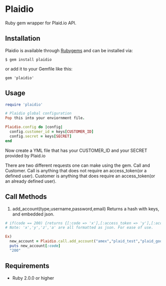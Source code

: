 # Plaidio

Ruby gem wrapper for Plaid.io API. 

## Installation

Plaidio is available through [Rubygems](http://rubygems.org/gems/plaidio) and can be installed via:

```
$ gem install plaidio
```

or add it to your Gemfile like this:

```
gem 'plaidio'
```

## Usage

```ruby
require 'plaidio'

# Plaidio global configuration
Pop this into your enviornment file.

Plaidio.config do |config|
  config.customer_id = keys[CUSTOMER_ID]
  config.secret = keys[SECRET]
end
```

Now create a YML file that has your CUSTOMER_ID and your SECRET provided by Plaid.io

There are two different requests one can make using the gem. Call and Customer. 
Call is anything that does not require an access_token(or a defined user).
Customer is anything that does require an access_token(or an already defined user).  

## Call Methods

1. add_account(type,username,password,email)
    Returns a hash with keys, and embedded json.
```ruby
# if(code == 200) {returns {[:code => 'x'],[:access_token => 'y'],[:accounts => 'z'],[:transactions => 'a']}
# Note: 'x','y','z','a' are all formatted as json. For ease of use. 

Ex)
  new_account = Plaidio.call.add_account("amex","plaid_test","plaid_good","test@gmail.com") 
  puts new_account[:code]
  "200"
```
## Requirements

* Ruby 2.0.0 or higher
